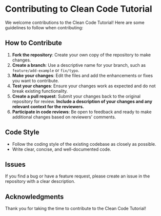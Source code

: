 # Contributing to Clean Code Tutorial

We welcome contributions to the Clean Code Tutorial! Here are some guidelines to follow when contributing:

## How to Contribute
1. **Fork the repository**: Create your own copy of the repository to make changes.
2. **Create a branch**: Use a descriptive name for your branch, such as `feature/add-example` or `fix/typo`.
3. **Make your changes**: Edit the files and add the enhancements or fixes you want to contribute.
4. **Test your changes**: Ensure your changes work as expected and do not break existing functionality.
5. **Create a pull request**: Submit your changes back to the original repository for review. **Include a description of your changes and any relevant context for the reviewers.**
6. **Participate in code reviews**: Be open to feedback and ready to make additional changes based on reviewers' comments.

## Code Style
- Follow the coding style of the existing codebase as closely as possible.
- Write clear, concise, and well-documented code.

## Issues
If you find a bug or have a feature request, please create an issue in the repository with a clear description.

## Acknowledgments
Thank you for taking the time to contribute to the Clean Code Tutorial!